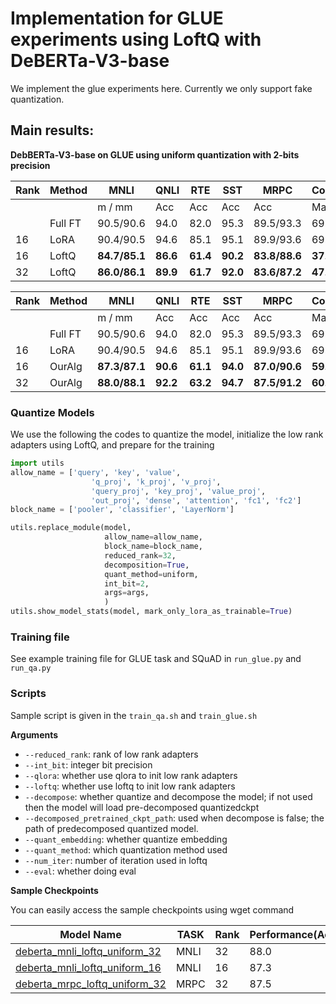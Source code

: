 # Implementation for GLUE experiments using LoftQ with DeBERTa-V3-base
We implement the glue experiments here. Currently we only support fake quantization.


## Main results:
**DebBERTa-V3-base on GLUE using uniform quantization with 2-bits precision**

| **Rank** | **Method** | **MNLI** | **QNLI** | **RTE** | **SST** | **MRPC** | **CoLA** | **QQP** | **STSB** | **SQuAD** | **ANLI** |
|----------|------------|----------|----------|---------|---------|----------|----------|---------|----------|-----------|----------|
|         |           | m / mm   | Acc      | Acc     | Acc     | Acc      | Matt      | Acc     | P/S Corr | EM/F1     | Acc      |
|         | Full FT    | 90.5/90.6 | 94.0     | 82.0    | 95.3    | 89.5/93.3 | 69.2     | 92.4/89.8 | 91.6/91.1 | 88.5/92.8 | 59.8     |
| 16       | LoRA       | 90.4/90.5 | 94.6     | 85.1    | 95.1    | 89.9/93.6 | 69.9     | 92.0/89.4 | 91.7/91.1 | 87.3/93.1 | 60.2     |
| 16        | LoftQ     | **84.7/85.1** | **86.6** | **61.4** | **90.2** | **83.8/88.6** | **37.4** | **90.3/86.9** | **87.1/86.9** | **81.5/88.6** | **47.1** |
| 32        | LoftQ     | **86.0/86.1** | **89.9** | **61.7** | **92.0** | **83.6/87.2** | **47.5** | **91.0/87.9** | **87.5/87.0** | **82.9/89.8** | **49.0** |

| **Rank** | **Method** | **MNLI** | **QNLI** | **RTE** | **SST** | **MRPC** | **CoLA** | **QQP** | **STSB** | **SQuAD** |
|----------|------------|----------|----------|---------|---------|----------|----------|---------|----------|-----------|
|         |           | m / mm   | Acc      | Acc     | Acc     | Acc      | Matt      | Acc     | P/S Corr | Em/F1     |
|         | Full FT    | 90.5/90.6 | 94.0     | 82.0    | 95.3    | 89.5/93.3 | 69.2     | 92.4/89.8 | 91.6/91.1 | 88.5/92.8 |
| 16       | LoRA       | 90.4/90.5 | 94.6     | 85.1    | 95.1    | 89.9/93.6 | 69.9     | 92.0/89.4 | 91.7/91.1 | 87.3/93.1 |
| 16        | OurAlg     | **87.3/87.1** | **90.6** | **61.1** | **94.0** | **87.0/90.6** | **59.1** | **90.9/88.0** | **87.9/87.6** | **84.4/91.2** |
| 32        | OurAlg     | **88.0/88.1** | **92.2** | **63.2** | **94.7** | **87.5/91.2** | **60.5** | **91.3/88.3** | **89.5/89.2** | **85.2/91.6** |


### Quantize Models
We use the following the codes to quantize the model, initialize the low rank adapters using LoftQ, and prepare for the training
```python
import utils
allow_name = ['query', 'key', 'value',
                  'q_proj', 'k_proj', 'v_proj',
                  'query_proj', 'key_proj', 'value_proj',
                  'out_proj', 'dense', 'attention', 'fc1', 'fc2']
block_name = ['pooler', 'classifier', 'LayerNorm']

utils.replace_module(model,
                     allow_name=allow_name,
                     block_name=block_name,
                     reduced_rank=32,
                     decomposition=True,
                     quant_method=uniform,
                     int_bit=2,
                     args=args,
                     )
utils.show_model_stats(model, mark_only_lora_as_trainable=True)
```

### Training file
See example training file for GLUE task and SQuAD in ```run_glue.py``` and  ```run_qa.py```

### Scripts
Sample script is given in the ```train_qa.sh``` and ```train_glue.sh```

**Arguments**
- `--reduced_rank`: rank of low rank adapters
- `--int_bit`: integer bit precision
- `--qlora`: whether use qlora to init low rank adapters
- `--loftq`: whether use loftq to init low rank adapters
- `--decompose`: whether quantize and decompose the model; if not used then the model will load pre-decomposed quantizedckpt
- `--decomposed_pretrained_ckpt_path`: used when decompose is false; the path of predecomposed quantized model. 
- `--quant_embedding`: whether quantize embedding
- `--quant_method`: which quantization method used
- `--num_iter`: number of iteration used in loftq
- `--eval`: whether doing eval


**Sample Checkpoints**

You can easily access the sample checkpoints using wget command

| Model Name      | TASK      |  Rank |  Performance(Acc) |
| ------------    | --------- | ---------------- |--------------|
| [deberta_mnli_loftq_uniform_32](https://www.dropbox.com/scl/fi/5gprwddymu8ukw15ld29z/deberta_base_r32_mnli.bin?rlkey=vp8ygxlqe5zz42l7kesby93oi) | MNLI      |  32              |  88.0
| [deberta_mnli_loftq_uniform_16](https://www.dropbox.com/scl/fi/rt9ckeowrf4k9pd0swwpd/deberta_base_r16_mnli.bin?rlkey=j8m84g6sxty2dxpa6y4e5ux1e) | MNLI      |  16              |  87.3
| [deberta_mrpc_loftq_uniform_32](https://www.dropbox.com/scl/fi/flv2rmxi726vatzbuddug/deberta_base_r32_mrpc.bin?rlkey=ci18guma3fs4wfgc6r15wbrl6) | MRPC     |  32              |   87.5